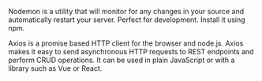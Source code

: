Nodemon is a utility that will monitor for any changes in your source and automatically restart your server. Perfect for development. Install it using npm.

Axios is a promise based HTTP client for the browser and node.js. Axios makes it easy to send asynchronous HTTP requests to REST endpoints and perform CRUD operations. It can be used in plain JavaScript or with a library such as Vue or React.